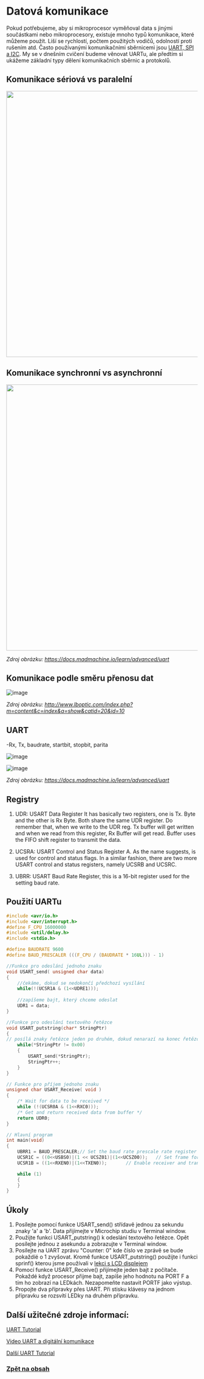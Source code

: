 # Datová komunikace
Pokud potřebujeme, aby si mikroprocesor vyměňoval data s jinými součástkami nebo mikroprocesory, existuje mnoho typů komunikace, které můžeme použít. Liší se rychlostí, počtem použitých vodičů, odolností proti rušením atd. Často používanými komunikačními sběrnicemi jsou [UART, SPI a I2C](https://www.hibit.dev/posts/102/communication-protocols-uart-i2c-and-spi). My se v dnešním cvičení budeme věnovat UARTu, ale předtím si ukážeme základní typy dělení komunikačních sběrnic a protokolů.

## Komunikace sériová vs paralelní
<img src="https://github.com/user-attachments/assets/b722c856-ee3a-4386-9277-d220b1fbb68c" width="700"/>

## Komunikace synchronní vs asynchronní
<img src="https://github.com/user-attachments/assets/f093542f-f7f0-45c8-bd6f-ed4ccfbbfce0" width="700"/>

*Zdroj obrázku: https://docs.madmachine.io/learn/advanced/uart*

## Komunikace podle směru přenosu dat
![image](https://github.com/user-attachments/assets/7a229ec2-9fcf-4323-990d-89079ab7ef44)

*Zdroj obrázku: http://www.lboptic.com/index.php?m=content&c=index&a=show&catid=20&id=10*


## UART 
-Rx, Tx, baudrate, startbit, stopbit, parita

![image](https://github.com/user-attachments/assets/df3e67e7-d689-404f-a48b-13965745c909)

![image](https://github.com/user-attachments/assets/c544e539-6958-4283-9fec-905060d4e42c)

*Zdroj obrázku: https://docs.madmachine.io/learn/advanced/uart*


## Registry
1. UDR: USART Data Register
It has basically two registers, one is Tx. Byte and the other is Rx Byte. Both share the same UDR register. Do remember that, when we write to the UDR reg. Tx buffer will get written and when we read from this register, Rx Buffer will get read. Buffer uses the FIFO shift register to transmit the data.

2. UCSRA: USART Control and Status Register A. As the name suggests, is used for control and status flags. In a similar fashion, there are two more USART control and status registers, namely UCSRB and UCSRC.

3. UBRR: USART Baud Rate Register, this is a 16-bit register used for the setting baud rate.


## Použití UARTu

```c
#include <avr/io.h>
#include <avr/interrupt.h>
#define F_CPU 16000000
#include <util/delay.h>
#include <stdio.h>

#define BAUDRATE 9600
#define BAUD_PRESCALER (((F_CPU / (BAUDRATE * 16UL))) - 1)

//Funkce pro odeslání jednoho znaku
void USART_send( unsigned char data)
{
	//čekáme, dokud se nedokončí předchozí vysílání
	while(!(UCSR1A & (1<<UDRE1)));
	
	//zapíšeme bajt, který chceme odeslat
	UDR1 = data;
}

//Funkce pro odeslání textového řetězce
void USART_putstring(char* StringPtr)
{
// posílá znaky řetězce jeden po druhém, dokud nenarazí na konec řetězce (null)
	while(*StringPtr != 0x00)
	{
		USART_send(*StringPtr);
		StringPtr++;
	}
}

// Funkce pro příjem jednoho znaku
unsigned char USART_Receive( void )
{
	/* Wait for data to be received */
	while (!(UCSR0A & (1<<RXC0)));
	/* Get and return received data from buffer */
	return UDR0;
}

// Hlavní program
int main(void)
{
	UBRR1 = BAUD_PRESCALER;// Set the baud rate prescale rate register
	UCSR1C = ((0<<USBS0)|(1 << UCSZ01)|(1<<UCSZ00));   // Set frame format: 8data, 1 stop bit
	UCSR1B = ((1<<RXEN0)|(1<<TXEN0));       // Enable receiver and transmitter

	while (1) 
	{
	}
}
```


## Úkoly
1. Posílejte pomocí funkce USART_send() střídavě jednou za sekundu znaky 'a' a 'b'. Data přijímejte v Microchip studiu v Terminal window.
2. Použijte funkci USART_putstring() k odeslání textového řetězce. Opět posílejte jednou z asekundu a zobrazujte v Terminal window.
3. Posílejte na UART zprávu "Counter: 0" kde číslo ve zprávě se bude pokaždíé o 1 zvyšovat. Kromě funkce USART_putstring() použijte i funkci sprinf() kterou jsme používali v [lekci s LCD displejem](https://tomaschovanec.github.io/MIT/12_LCD.html#ascii-k%C3%B3d-funkce-sprintf)
4. Pomocí funkce USART_Receive() přijímejte jeden bajt z počítače. Pokaždé když procesor přijme bajt, zapíše jeho hodnotu na PORT F a tím ho zobrazí na LEDkách. Nezapomeňte nastavit PORTF jako výstup. 
5. Propojte dva přípravky přes UART. Při stisku klávesy na jednom přípravku se rozsvítí LEDky na druhém přípravku. 


## Další užitečné zdroje informací:
[UART Tutorial](https://www.electronicwings.com/avr-atmega/atmega1632-usart)

[Video UART a digitální komunikace](https://www.youtube.com/watch?feature=shared&v=Af6wO4QX28E)

[Další UART Tutorial](https://learn.sparkfun.com/tutorials/serial-communication)


### [Zpět na obsah](README.md)
